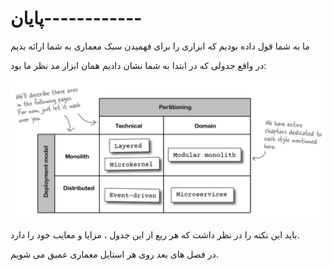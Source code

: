 # پایان------------

ما به شما قول داده بودیم که ابزاری را برای فهمیدن سبک معماری به شما ارائه بدیم 

در واقع جدولی که در ابتدا به شما نشان دادیم همان ابزار مد نظر ما بود:

![](./Images/Pasted%20image%2020240404122941.png)

باید این نکته را در نظر داشت که هر ربع از این جدول ، مزایا و معایب خود را دارد.

در فصل های بعد روی هر استایل معماری عمیق می شویم.